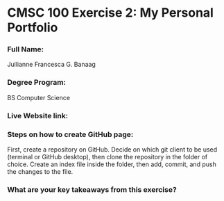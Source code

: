# CMSC 100 Exercise 2: My Personal Portfolio

### Full Name:
Jullianne Francesca G. Banaag

### Degree Program:
BS Computer Science

### Live Website link: 

### Steps on how to create GitHub page:
First, create a repository on GitHub.
Decide on which git client to be used (terminal or GitHub desktop),
then clone the repository in the folder of choice.
Create an index file inside the folder,
then add, commit, and push the changes to the file.

### What are your key takeaways from this exercise?
